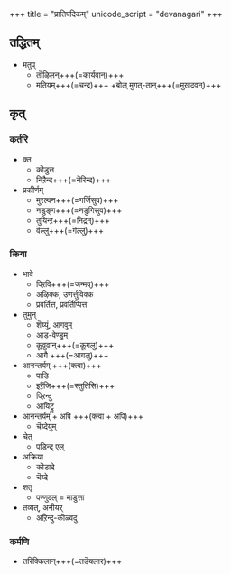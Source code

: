 +++
title = "प्रातिपदिकम्"
unicode_script = "devanagari"
+++

## तद्धितम्
- मतुप्
  - तॊऴिलन्+++(=कार्यवान्)+++
  - मतियम्+++(=चन्द्र)+++ +बोल् मुगत्-तान्+++(=मुखदवन्)+++

## कृत्

### कर्तरि
- क्त
  - कॊडुत्त
  - निऱैन्द+++(=नॆरिन्द)+++
- प्रकीर्णम्
  - मुरल्वन+++(=गर्जिसुव)+++
  - नडुङ्ग+++(=नडुगिसुव)+++
  - तुयिन्ऱ+++(=निद्रन्)+++
  - वॆल्लुं+++(=गॆल्लुं)+++

### क्रिया
- भावे
  - पिऱवि+++(=जन्मव्)+++
  - अऴिक्क, उणर्त्तुविक्क
  - प्रवर्तित्त, प्रवर्तिप्पित्त
- तुमुन्
  - शॆय्युं, आगवुम्
  - आड-वेण्डुम्
  - कूवुवान्+++(=कूगलु)+++
  - आगै +++(=आगलु)+++
- आनन्तर्यम् +++(क्त्वा)+++
  - पाडि
  - इऱैंजि+++(=स्तुतिसि)+++
  - पिऱन्दु
  - आयिट्रु
- आनन्तर्यम् + अपि +++(क्त्वा + अपि)+++
  - चॆय्देयुम्
- चेत्
  - पडिन्द् एल्
- अक्रिया
  - कॊडादे
  - चॆय्दे
- शतृ
  - पण्णुदल् = माडुत्ता
- तव्यत्, अनीयर्
  - अऱिन्दु-कॊळ्वदु

### कर्मणि
- तरिक्किलान्+++(=तडॆयलार)+++